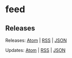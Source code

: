 # feed

## Releases

Releases: [Atom][releases-atom] | [RSS][releases-rss] | [JSON][releases-json]

Updates: [Atom][updates-atom] | [RSS][updates-rss] | [JSON][updates-json]

[releases-atom]: https://package-control.github.io/feed/releases.atom
[releases-rss]: https://package-control.github.io/feed/releases.rss
[releases-json]: https://package-control.github.io/feed/releases.json
[updates-atom]: https://package-control.github.io/feed/updates.atom
[updates-rss]: https://package-control.github.io/feed/updates.rss
[updates-json]: https://package-control.github.io/feed/updates.json